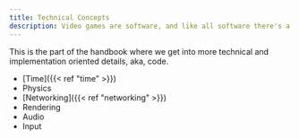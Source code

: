 ```yaml
---
title: Technical Concepts
description: Video games are software, and like all software there's a good deal of complexity involved in developing them.
---
```


This is the part of the handbook where we get into more technical and implementation oriented details, aka, code.

- [Time]({{< ref "time" >}})
- Physics
- [Networking]({{< ref "networking" >}})
- Rendering
- Audio
- Input